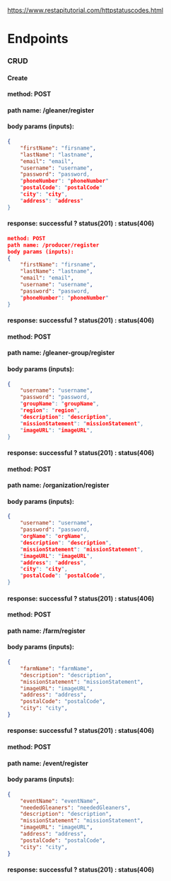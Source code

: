 https://www.restapitutorial.com/httpstatuscodes.html
# Endpoints

### CRUD

#### Create
#### method: POST
#### path name: /gleaner/register
#### body params (inputs): 
```JSON
{
    "firstName": "firsname",
    "lastName": "lastname",
    "email": "email",
    "username": "username",
    "password": "password,
    "phoneNumber": "phoneNumber"
    "postalCode": "postalCode"
    "city": "city",
    "address": "address"
}
```
#### response: successful ? status(201) : status(406)

```JSON
method: POST
path name: /producer/register
body params (inputs): 
{
    "firstName": "firsname",
    "lastName": "lastname",
    "email": "email",
    "username": "username",
    "password": "password,
    "phoneNumber": "phoneNumber"
}
```
#### response: successful ? status(201) : status(406)

#### method: POST
#### path name: /gleaner-group/register
#### body params (inputs): 
```JSON
{
    "username": "username",
    "password": "password,
    "groupName": "groupName",
    "region": "region",
    "description": "description",
    "missionStatement": "missionStatement",
    "imageURL": "imageURL",
}
```
#### response: successful ? status(201) : status(406)

#### method: POST
#### path name: /organization/register
#### body params (inputs): 
```JSON
{
    "username": "username",
    "password": "password,
    "orgName": "orgName",
    "description": "description",
    "missionStatement": "missionStatement",
    "imageURL": "imageURL",
    "address": "address",
    "city": "city",
    "postalCode": "postalCode",
}
```
#### response: successful ? status(201) : status(406)

#### method: POST
#### path name: /farm/register
#### body params (inputs): 
```JSON
{
    "farmName": "farmName",
    "description": "description",
    "missionStatement": "missionStatement",
    "imageURL": "imageURL",
    "address": "address",
    "postalCode": "postalCode",
    "city": "city",
}
```
#### response: successful ? status(201) : status(406)


#### method: POST
#### path name: /event/register
#### body params (inputs): 
```JSON
{
    "eventName": "eventName",
    "neededGleaners": "neededGleaners",
    "description": "description",
    "missionStatement": "missionStatement",
    "imageURL": "imageURL",
    "address": "address",
    "postalCode": "postalCode",
    "city": "city",
}
```
#### response: successful ? status(201) : status(406)





